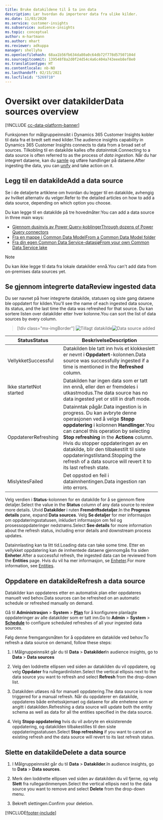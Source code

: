 ```yaml
---
title: Bruke datakildene til å ta inn data
description: Lær hvordan du importerer data fra ulike kilder.
ms.date: 11/03/2020
ms.service: customer-insights
ms.subservice: audience-insights
ms.topic: conceptual
author: m-hartmann
ms.author: mhart
ms.reviewer: adkuppa
manager: shellyha
ms.openlocfilehash: 68aa1b56fb634da80a0c64db72f778d57507104d
ms.sourcegitcommit: 139548f8a2d0f24d54c4a6c404a743eeeb8ef8e0
ms.translationtype: HT
ms.contentlocale: nb-NO
ms.lasthandoff: 02/15/2021
ms.locfileid: "5269710"
---
```

# <a name="data-sources-overview"></a><span data-ttu-id="f7d9f-103">Oversikt over datakilder</span><span class="sxs-lookup"><span data-stu-id="f7d9f-103">Data sources overview</span></span>

[!INCLUDE [cc-data-platform-banner](../includes/cc-data-platform-banner.md)]

<span data-ttu-id="f7d9f-104">Funksjonen for målgruppeinnsikt i Dynamics 365 Customer Insights kobler til data fra et bredt sett med kilder.</span><span class="sxs-lookup"><span data-stu-id="f7d9f-104">The audience insights capability in Dynamics 365 Customer Insights connects to data from a broad set of sources.</span></span> <span data-ttu-id="f7d9f-105">Tilkobling til en datakilde kalles ofte *datainntak*.</span><span class="sxs-lookup"><span data-stu-id="f7d9f-105">Connecting to a data source is often referred to as the process of *data ingestion*.</span></span> <span data-ttu-id="f7d9f-106">Når du har integrert dataene, kan du [samle](data-unification.md) og utføre handlinger på dataene.</span><span class="sxs-lookup"><span data-stu-id="f7d9f-106">After ingesting the data, you can [unify](data-unification.md) and take action on it.</span></span>

## <a name="add-a-data-source"></a><span data-ttu-id="f7d9f-107">Legg til en datakilde</span><span class="sxs-lookup"><span data-stu-id="f7d9f-107">Add a data source</span></span>

<span data-ttu-id="f7d9f-108">Se i de detaljerte artiklene om hvordan du legger til en datakilde, avhengig av hvilket alternativ du velger.</span><span class="sxs-lookup"><span data-stu-id="f7d9f-108">Refer to the detailed articles on how to add a data source, depending on which option you choose.</span></span>

<span data-ttu-id="f7d9f-109">Du kan legge til en datakilde på tre hovedmåter:</span><span class="sxs-lookup"><span data-stu-id="f7d9f-109">You can add a data source in three main ways:</span></span>

- [<span data-ttu-id="f7d9f-110">Gjennom dusinvis av Power Query-koblinger</span><span class="sxs-lookup"><span data-stu-id="f7d9f-110">Through dozens of Power Query connectors</span></span>](connect-power-query.md)
- [<span data-ttu-id="f7d9f-111">Fra en mappe i Common Data Model</span><span class="sxs-lookup"><span data-stu-id="f7d9f-111">From a Common Data Model folder</span></span>](connect-common-data-model.md)
- [<span data-ttu-id="f7d9f-112">Fra din egen Common Data Service-datasjø</span><span class="sxs-lookup"><span data-stu-id="f7d9f-112">From your own Common Data Service lake</span></span>](connect-common-data-service-lake.md)

> [!NOTE]
> <span data-ttu-id="f7d9f-113">Du kan ikke legge til data fra lokale datakilder ennå.</span><span class="sxs-lookup"><span data-stu-id="f7d9f-113">You can't add data from on-premises data sources yet.</span></span>

## <a name="review-ingested-data"></a><span data-ttu-id="f7d9f-114">Se gjennom integrerte data</span><span class="sxs-lookup"><span data-stu-id="f7d9f-114">Review ingested data</span></span>

<span data-ttu-id="f7d9f-115">Du ser navnet på hver integrerte datakilde, statusen og siste gang dataene ble oppdatert for kilden.</span><span class="sxs-lookup"><span data-stu-id="f7d9f-115">You'll see the name of each ingested data source, its status, and the last time the data was refreshed for that source.</span></span> <span data-ttu-id="f7d9f-116">Du kan sortere listen over datakilder etter hver kolonne.</span><span class="sxs-lookup"><span data-stu-id="f7d9f-116">You can sort the list of data sources by every column.</span></span>

> [!div class="mx-imgBorder"]
> <span data-ttu-id="f7d9f-117">![Tillagt datakilde](media/configure-data-datasource-added.png "Tillagt datakilde")</span><span class="sxs-lookup"><span data-stu-id="f7d9f-117">![Data source added](media/configure-data-datasource-added.png "Data source added")</span></span>

|<span data-ttu-id="f7d9f-118">Status</span><span class="sxs-lookup"><span data-stu-id="f7d9f-118">Status</span></span>  |<span data-ttu-id="f7d9f-119">Beskrivelse</span><span class="sxs-lookup"><span data-stu-id="f7d9f-119">Description</span></span>  |
|---------|---------|
|<span data-ttu-id="f7d9f-120">Vellykket</span><span class="sxs-lookup"><span data-stu-id="f7d9f-120">Successful</span></span>   |<span data-ttu-id="f7d9f-121">Datakilden ble tatt inn hvis et klokkeslett er nevnt i **Oppdatert**-kolonnen.</span><span class="sxs-lookup"><span data-stu-id="f7d9f-121">Data source was successfully ingested if a time is mentioned in the **Refreshed** column.</span></span>
|<span data-ttu-id="f7d9f-122">Ikke startet</span><span class="sxs-lookup"><span data-stu-id="f7d9f-122">Not started</span></span>   |<span data-ttu-id="f7d9f-123">Datakilden har ingen data som er tatt inn ennå, eller den er fremdeles i utkastmodus.</span><span class="sxs-lookup"><span data-stu-id="f7d9f-123">The data source has no data ingested yet or still in draft mode.</span></span>         |
|<span data-ttu-id="f7d9f-124">Oppdaterer</span><span class="sxs-lookup"><span data-stu-id="f7d9f-124">Refreshing</span></span>    |<span data-ttu-id="f7d9f-125">Datainntak pågår.</span><span class="sxs-lookup"><span data-stu-id="f7d9f-125">Data ingestion is in progress.</span></span> <span data-ttu-id="f7d9f-126">Du kan avbryte denne operasjonen ved å velge **Stopp oppdatering** i kolonnen **Handlinger**.</span><span class="sxs-lookup"><span data-stu-id="f7d9f-126">You can cancel this operation by selecting **Stop refreshing** in the **Actions** column.</span></span> <span data-ttu-id="f7d9f-127">Hvis du stopper oppdateringen av en datakilde, blir den tilbakestilt til siste oppdateringstilstand.</span><span class="sxs-lookup"><span data-stu-id="f7d9f-127">Stopping the refresh of a data source will revert it to its last refresh state.</span></span>       |
|<span data-ttu-id="f7d9f-128">Mislyktes</span><span class="sxs-lookup"><span data-stu-id="f7d9f-128">Failed</span></span>     |<span data-ttu-id="f7d9f-129">Det oppstod en feil i datainnhentingen.</span><span class="sxs-lookup"><span data-stu-id="f7d9f-129">Data ingestion ran into errors.</span></span>         |

<span data-ttu-id="f7d9f-130">Velg verdien i **Status**-kolonnen for en datakilde for å se gjennom flere detaljer.</span><span class="sxs-lookup"><span data-stu-id="f7d9f-130">Select the value in the **Status** column of any data source to review more details.</span></span> <span data-ttu-id="f7d9f-131">Utvid **Datakilder** i ruten **Fremdriftsdetaljer**.</span><span class="sxs-lookup"><span data-stu-id="f7d9f-131">In the **Progress details** pane, expand **Data sources**.</span></span> <span data-ttu-id="f7d9f-132">Velg **Se detaljer** for mer informasjon om oppdateringsstatusen, inkludert informasjon om feil og prosessoppdateringer nedstrøms.</span><span class="sxs-lookup"><span data-stu-id="f7d9f-132">Select **See details** for more information about the refresh status, including error details and downstream process updates.</span></span>

<span data-ttu-id="f7d9f-133">Datainnlasting kan ta litt tid.</span><span class="sxs-lookup"><span data-stu-id="f7d9f-133">Loading data can take some time.</span></span> <span data-ttu-id="f7d9f-134">Etter en vellykket oppdatering kan de innhentede dataene gjennomgås fra siden **Enheter**.</span><span class="sxs-lookup"><span data-stu-id="f7d9f-134">After a successful refresh, the ingested data can be reviewed from the **Entities** page.</span></span> <span data-ttu-id="f7d9f-135">Hvis du vil ha mer informasjon, se [Enheter](entities.md).</span><span class="sxs-lookup"><span data-stu-id="f7d9f-135">For more information, see [Entities](entities.md).</span></span>

## <a name="refresh-a-data-source"></a><span data-ttu-id="f7d9f-136">Oppdatere en datakilde</span><span class="sxs-lookup"><span data-stu-id="f7d9f-136">Refresh a data source</span></span>

<span data-ttu-id="f7d9f-137">Datakilder kan oppdateres etter en automatisk plan eller oppdateres manuelt ved behov.</span><span class="sxs-lookup"><span data-stu-id="f7d9f-137">Data sources can be refreshed on an automatic schedule or refreshed manually on demand.</span></span> 

<span data-ttu-id="f7d9f-138">Gå til **Administrasjon** > **System** > [**Plan**](system.md#schedule-tab) for å konfigurere planlagte oppdateringer av alle datakilder som er tatt inn.</span><span class="sxs-lookup"><span data-stu-id="f7d9f-138">Go to **Admin** > **System** > [**Schedule**](system.md#schedule-tab) to configure scheduled refreshes of all your ingested data sources.</span></span>

<span data-ttu-id="f7d9f-139">Følg denne fremgangsmåten for å oppdatere en datakilde ved behov:</span><span class="sxs-lookup"><span data-stu-id="f7d9f-139">To refresh a data source on demand, follow these steps:</span></span>

1. <span data-ttu-id="f7d9f-140">I Målgruppeinnsikt går du til **Data** > **Datakilder**</span><span class="sxs-lookup"><span data-stu-id="f7d9f-140">In audience insights, go to **Data** > **Data sources**</span></span>

2. <span data-ttu-id="f7d9f-141">Velg den loddrette ellipsen ved siden av datakilden du vil oppdatere, og velg **Oppdater** fra rullegardinlisten.</span><span class="sxs-lookup"><span data-stu-id="f7d9f-141">Select the vertical ellipsis next to the data source you want to refresh and select **Refresh** from the drop-down list.</span></span>

3. <span data-ttu-id="f7d9f-142">Datakilden utløses nå for manuell oppdatering.</span><span class="sxs-lookup"><span data-stu-id="f7d9f-142">The data source is now triggered for a manual refresh.</span></span> <span data-ttu-id="f7d9f-143">Når du oppdaterer en datakilde, oppdateres både enhetsskjemaet og dataene for alle enhetene som er angitt i datakilden.</span><span class="sxs-lookup"><span data-stu-id="f7d9f-143">Refreshing a data source will update both the entity schema as well as data for all the entities specified in the data source.</span></span>

4. <span data-ttu-id="f7d9f-144">Velg **Stopp oppdatering** hvis du vil avbryte en eksisterende oppdatering, og datakilden tilbakestilles til den siste oppdateringsstatusen.</span><span class="sxs-lookup"><span data-stu-id="f7d9f-144">Select **Stop refreshing** if you want to cancel an existing refresh and the data source will revert to its last refresh status.</span></span>

## <a name="delete-a-data-source"></a><span data-ttu-id="f7d9f-145">Slette en datakilde</span><span class="sxs-lookup"><span data-stu-id="f7d9f-145">Delete a data source</span></span>

1. <span data-ttu-id="f7d9f-146">I Målgruppeinnsikt går du til **Data** > **Datakilder**.</span><span class="sxs-lookup"><span data-stu-id="f7d9f-146">In audience insights, go to **Data** > **Data sources**.</span></span>

2. <span data-ttu-id="f7d9f-147">Merk den loddrette ellipsen ved siden av datakilden du vil fjerne, og velg **Slett** fra rullegardinmenyen.</span><span class="sxs-lookup"><span data-stu-id="f7d9f-147">Select the vertical ellipsis next to the data source you want to remove and select **Delete** from the drop-down menu.</span></span>

3. <span data-ttu-id="f7d9f-148">Bekreft slettingen.</span><span class="sxs-lookup"><span data-stu-id="f7d9f-148">Confirm your deletion.</span></span>


[!INCLUDE[footer-include](../includes/footer-banner.md)]